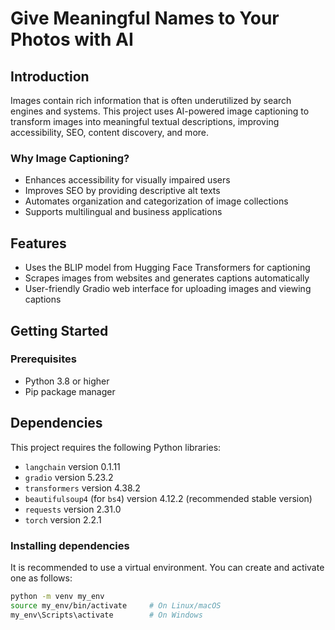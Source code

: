 # Give Meaningful Names to Your Photos with AI

## Introduction
Images contain rich information that is often underutilized by search engines and systems. This project uses AI-powered image captioning to transform images into meaningful textual descriptions, improving accessibility, SEO, content discovery, and more.

### Why Image Captioning?
- Enhances accessibility for visually impaired users
- Improves SEO by providing descriptive alt texts
- Automates organization and categorization of image collections
- Supports multilingual and business applications

## Features
- Uses the BLIP model from Hugging Face Transformers for captioning
- Scrapes images from websites and generates captions automatically
- User-friendly Gradio web interface for uploading images and viewing captions

## Getting Started

### Prerequisites
- Python 3.8 or higher
- Pip package manager

## Dependencies

This project requires the following Python libraries:

- `langchain` version 0.1.11
- `gradio` version 5.23.2
- `transformers` version 4.38.2
- `beautifulsoup4` (for `bs4`) version 4.12.2 (recommended stable version)
- `requests` version 2.31.0
- `torch` version 2.2.1

### Installing dependencies

It is recommended to use a virtual environment. You can create and activate one as follows:

```bash
python -m venv my_env
source my_env/bin/activate     # On Linux/macOS
my_env\Scripts\activate        # On Windows

